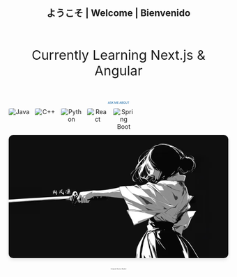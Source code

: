 <div align="center">
  <h2>ようこそ | Welcome | Bienvenido</h2>
  <br>
  <p style="font-size: 30px;">Currently Learning Next.js & Angular</p>
  <br>
  <p style="font-size: 50%; color: #00599C; font-family: 'Roboto', Arial, sans-serif; margin-top: 5px; margin-bottom: 8px;">
  ASK ME ABOUT
</p>
<p style="display: flex; justify-content: flex-start; align-items: center; gap: 12px; margin-top: 0;">
  <img src="https://cdn.jsdelivr.net/npm/devicon@2.15.1/icons/java/java-original.svg" 
       alt="Java" 
       style="width: 48px; height: 48px; border-radius: 4px; transition: transform 0.2s;" 
       onmouseover="this.style.transform='scale(1.1)'" 
       onmouseout="this.style.transform='scale(1)'">
  <img src="https://icon.icepanel.io/Technology/svg/C%2B%2B-%28CPlusPlus%29.svg" 
       alt="C++" 
       style="width: 48px; height: 48px; border-radius: 4px; transition: transform 0.2s;" 
       onmouseover="this.style.transform='scale(1.1)'" 
       onmouseout="this.style.transform='scale(1)'">
  <img src="https://cdn.jsdelivr.net/npm/devicon@2.15.1/icons/python/python-original.svg" 
       alt="Python" 
       style="width: 48px; height: 48px; border-radius: 4px; transition: transform 0.2s;" 
       onmouseover="this.style.transform='scale(1.1)'" 
       onmouseout="this.style.transform='scale(1)'">
  <img src="https://cdn.jsdelivr.net/npm/devicon@2.15.1/icons/react/react-original.svg" 
       alt="React" 
       style="width: 48px; height: 48px; border-radius: 4px; transition: transform 0.2s;" 
       onmouseover="this.style.transform='scale(1.1)'" 
       onmouseout="this.style.transform='scale(1)'">
  <img src="https://cdn.jsdelivr.net/npm/devicon@2.15.1/icons/spring/spring-original.svg" 
       alt="Spring Boot" 
       style="width: 48px; height: 48px; border-radius: 4px; transition: transform 0.2s;" 
       onmouseover="this.style.transform='scale(1.1)'" 
       onmouseout="this.style.transform='scale(1)'">
</p>
  <img src="https://github.com/NingJjwo/NingJjwo/blob/main/backgroundl.png" 
       alt="Profile Background" 
       style="width: 100%; 
              max-width: 1200px; 
              height: auto; 
              min-height: 200px; 
              max-height: 500px; 
              object-fit: cover; 
              object-position: center; 
              border-radius: 10px; 
              box-shadow: 0 4px 8px rgba(0,0,0,0.1);">
  <br><br>
</div>
<p align="center" style="font-size: 20%;"><em>Computer Science Student</em></p>

